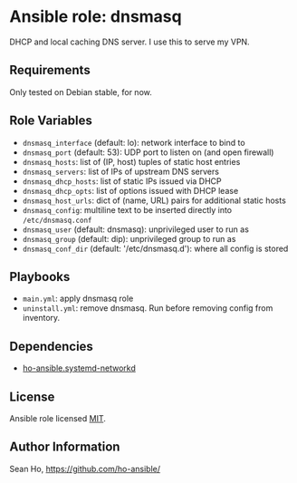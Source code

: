 # Ansible role: dnsmasq
DHCP and local caching DNS server.
I use this to serve my VPN.

## Requirements
Only tested on Debian stable, for now.

## Role Variables
+ `dnsmasq_interface` (default: lo): network interface to bind to
+ `dnsmasq_port` (default: 53): UDP port to listen on (and open firewall)
+ `dnsmasq_hosts`: list of (IP, host) tuples of static host entries
+ `dnsmasq_servers`: list of IPs of upstream DNS servers 
+ `dnsmasq_dhcp_hosts`: list of static IPs issued via DHCP
+ `dnsmasq_dhcp_opts`: list of options issued with DHCP lease
+ `dnsmasq_host_urls`: dict of (name, URL) pairs for additional static hosts
+ `dnsmasq_config`: multiline text to be inserted directly into `/etc/dnsmasq.conf`
+ `dnsmasq_user` (default: dnsmasq): unprivileged user to run as
+ `dnsmasq_group` (default: dip): unprivileged group to run as
+ `dnsmasq_conf_dir` (default: '/etc/dnsmasq.d'): where all config is stored 

## Playbooks
+ `main.yml`: apply dnsmasq role
+ `uninstall.yml`: remove dnsmasq. Run before removing config from inventory.

## Dependencies
+ [ho-ansible.systemd-networkd](https://github.com/ho-ansible/systemd-networkd)

## License
Ansible role licensed [MIT](LICENSE).

## Author Information
Sean Ho, https://github.com/ho-ansible/
